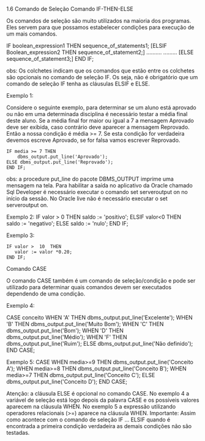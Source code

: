1.6 Comando de Seleção
Comando IF-THEN-ELSE

Os comandos de seleção são muito utilizados na maioria dos programas. Eles servem para que possamos estabelecer condições para execução de um mais comandos.

IF boolean_expression1 THEN
   sequence_of_statements1;
[ELSIF Boolean_expression2 THEN
   sequence_of_statement2;]
..........
.........
[ELSE
    sequence_of_statement3;]
END IF;

obs: Os colchetes indicam que os comandos que estão entre os colchetes são opcionais no comando de seleção IF. Os seja, não é obrigatório que um comando de seleção IF tenha as cláusulas ELSIF e ELSE.
 
Exemplo 1:

Considere o seguinte exemplo, para determinar se um aluno está aprovado ou não em uma determinada disciplina é necessário testar a média final deste aluno. Se a média final for maior ou igual a 7 a mensagem Aprovado deve ser exibida, caso contrário deve aparecer a mensagem Reprovado. Então a nossa condição é média >= 7. Se esta condição for verdadeira devemos escreve Aprovado, se for falsa vamos escrever Reprovado.

    IF media >= 7 THEN
        dbms_output.put_line('Aprovado');
    ELSE dbms_output.put_line('Reprovado');
    END IF;
    


obs: a procedure put_line do pacote DBMS_OUTPUT imprime uma mensagem na tela. Para habilitar a saída no aplicativo da Oracle chamado Sql Developer é necessário executar o comando set serveroutput on no início da sessão.  No Oracle live não é necessário executar o set serveroutput on.

Exemplo 2:
   IF valor > 0 THEN
       saldo := 'positivo';
   ELSIF valor<0 THEN  
       saldo := 'negativo';
    ELSE 
        saldo := 'nulo';
    END IF;

Exemplo 3:

    IF valor >  10  THEN
       valor := valor *0.20;
    END IF;

Comando CASE

O comando CASE também é um comando de seleção/condição e pode ser utilizado para determinar quais comandos devem ser executados dependendo de uma condição.

Exemplo 4:

CASE conceito
    WHEN 'A' THEN dbms_output.put_line('Excelente');
    WHEN 'B' THEN dbms_output.put_line('Muito Bom'); 
    WHEN 'C' THEN dbms_output.put_line('Bom');
    WHEN 'D' THEN dbms_output.put_line('Médio'); 
    WHEN 'F' THEN dbms_output.put_line('Ruim');
    ELSE dbms_output.put_line('Não definido');
END CASE;

Exemplo 5:
      CASE 
      WHEN media>=9 THEN dbms_output.put_line('Conceito A');
      WHEN media>=8 THEN dbms_output.put_line('Conceito B');
      WHEN media>=7 THEN dbms_output.put_line('Conceito C');
      ELSE dbms_output.put_line('Conceito D');
    END CASE;

Atenção: a cláusula ELSE é opcional no comando CASE. No exemplo 4 a variável de seleção está logo depois da palavra CASE e os possíveis valores aparecem na cláusula WHEN. No exemplo 5 a expressão utilizando operadores relacionais (>=) aparece na cláusula WHEN. 
Importante: Assim como acontece com o comando de seleção IF ... ELSIF quando é encontrada a primeira condição verdadeira as demais condições não são testadas.
